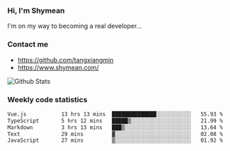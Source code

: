 ### Hi, I'm Shymean

I'm on my way to becoming a real developer...

### Contact me

- <https://github.com/tangxiangmin>
- <https://www.shymean.com/>

![Github Stats](https://github-readme-stats.vercel.app/api?username=tangxiangmin&show_icons=true&theme=dark)


###  Weekly code statistics

<!--START_SECTION:waka-->

```txt
Vue.js           13 hrs 13 mins  ██████████████░░░░░░░░░░░   55.93 %
TypeScript       5 hrs 12 mins   █████▒░░░░░░░░░░░░░░░░░░░   21.99 %
Markdown         3 hrs 13 mins   ███▒░░░░░░░░░░░░░░░░░░░░░   13.64 %
Text             29 mins         ▓░░░░░░░░░░░░░░░░░░░░░░░░   02.08 %
JavaScript       27 mins         ▒░░░░░░░░░░░░░░░░░░░░░░░░   01.92 %
```

<!--END_SECTION:waka-->
